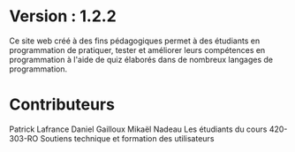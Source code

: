 # Version : 1.2.2

Ce site web créé à des fins pédagogiques permet à des étudiants en programmation de pratiquer, tester et améliorer leurs compétences en programmation à l'aide de quiz élaborés dans de nombreux langages de programmation.

# Contributeurs

Patrick Lafrance
Daniel Gailloux
Mikaël Nadeau
Les étudiants du cours 420-303-RO Soutiens technique et formation des utilisateurs
